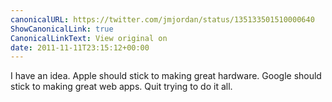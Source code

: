 ```yaml
---
canonicalURL: https://twitter.com/jmjordan/status/135133501510000640
ShowCanonicalLink: true
CanonicalLinkText: View original on
date: 2011-11-11T23:15:12+00:00
---
```

I have an idea. Apple should stick to making great hardware. Google should stick to making great web apps. Quit trying to do it all.